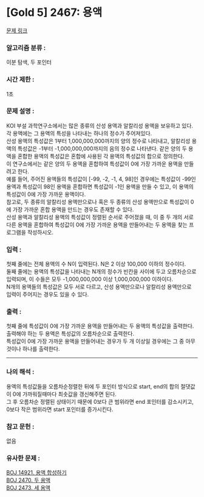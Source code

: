[Gold 5] 2467: 용액
====================================  
[문제 링크](https://www.acmicpc.net/problem/2467)  

### 알고리즘 분류 :  
이분 탐색, 두 포인터  

### 시간 제한 :  
1초   

### 문제 설명 :  
KOI 부설 과학연구소에서는 많은 종류의 산성 용액과 알칼리성 용액을 보유하고 있다. 각 용액에는 그 용액의 특성을 나타내는 하나의 정수가 주어져있다.  
산성 용액의 특성값은 1부터 1,000,000,000까지의 양의 정수로 나타내고, 알칼리성 용액의 특성값은 -1부터 -1,000,000,000까지의 음의 정수로 나타낸다.
같은 양의 두 용액을 혼합한 용액의 특성값은 혼합에 사용된 각 용액의 특성값의 합으로 정의한다.  
이 연구소에서는 같은 양의 두 용액을 혼합하여 특성값이 0에 가장 가까운 용액을 만들려고 한다.  
예를 들어, 주어진 용액들의 특성값이 [-99, -2, -1, 4, 98]인 경우에는 특성값이 -99인 용액과 특성값이 98인 용액을 혼합하면 특성값이 -1인 용액을 만들 수 있고, 이 용액의 특성값이 0에 가장 가까운 용액이다.  
참고로, 두 종류의 알칼리성 용액만으로나 혹은 두 종류의 산성 용액만으로 특성값이 0에 가장 가까운 혼합 용액을 만드는 경우도 존재할 수 있다.  
산성 용액과 알칼리성 용액의 특성값이 정렬된 순서로 주어졌을 때, 이 중 두 개의 서로 다른 용액을 혼합하여 특성값이 0에 가장 가까운 용액을 만들어내는 두 용액을 찾는 프로그램을 작성하시오.

### 입력 :   
첫째 줄에는 전체 용액의 수 N이 입력된다. N은 2 이상 100,000 이하의 정수이다.  
둘째 줄에는 용액의 특성값을 나타내는 N개의 정수가 빈칸을 사이에 두고 오름차순으로 입력되며, 이 수들은 모두 -1,000,000,000 이상 1,000,000,000 이하이다.  
N개의 용액들의 특성값은 모두 서로 다르고, 산성 용액만으로나 알칼리성 용액만으로 입력이 주어지는 경우도 있을 수 있다.  

### 출력 :   
첫째 줄에 특성값이 0에 가장 가까운 용액을 만들어내는 두 용액의 특성값을 출력한다.  
출력해야 하는 두 용액은 특성값의 오름차순으로 출력한다.  
특성값이 0에 가장 가까운 용액을 만들어내는 경우가 두 개 이상일 경우에는 그 중 아무것이나 하나를 출력한다.  

-----------------------------------------------------------  
### 나의 해석 :  
용액의 특성값들을 오름차순정렬한 뒤에 두 포인터 방식으로 start, end의 합의 절댓값이 0에 가까워질때마다 최솟값을 갱신해주면 된다.  
그 후 오름차순 정렬된 상태이기 때문에 0보다 큰 범위라면 end 포인터를 감소시키고, 0보다 작은 범위라면 start 포인터를 증가시킨다.  

### 참고 문헌 :  
없음  

### 유사한 문제 : 
[BOJ 14921. 용액 합성하기](https://www.acmicpc.net/problem/2573)   
[BOJ 2470. 두 용액](https://www.acmicpc.net/problem/2470)   
[BOJ 2473. 세 용액](https://www.acmicpc.net/problem/2473)   
